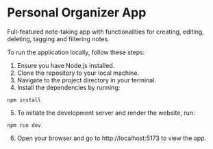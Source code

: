 # Personal Organizer App

Full-featured note-taking app with functionalities for creating, editing, deleting, tagging and filtering notes.

To run the application locally, follow these steps:
1. Ensure you have Node.js installed.
2. Clone the repository to your local machine.
3. Navigate to the project directory in your terminal.
4. Install the dependencies by running:
  ```bush
  npm install
  ```
5. To initiate the development server and render the website, run:
  ```bush
  npm run dev
  ```
6. Open your browser and go to http://localhost:5173 to view the app.
